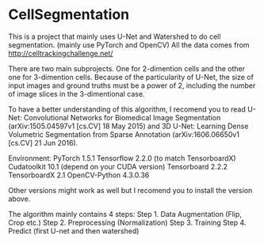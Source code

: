 # CellSegmentation
This is a project that mainly uses U-Net and Watershed to do cell segmentation. (mainly use PyTorch and OpenCV)
All the data comes from http://celltrackingchallenge.net/

There are two main subprojects. One for 2-dimention cells and the other one for 3-dimention cells.
Because of the particularity of U-Net, the size of input images and ground truths must be a power of 2, including the number of image slices in the 3-dimentional case.

To have a better understanding of this algorithm, I recomend you to read U-Net: Convolutional Networks for Biomedical Image Segmentation (arXiv:1505.04597v1 [cs.CV] 18 May 2015) and 3D U-Net: Learning Dense Volumetric Segmentation from Sparse Annotation (arXiv:1606.06650v1 [cs.CV] 21 Jun 2016).

Environment:
PyTorch 1.5.1
Tensorflow 2.2.0 (to match TensorboardX)
Cudatoolkit 10.1 (depend on your CUDA version)
Tensorboard 2.2.2
TensorboardX 2.1
OpenCV-Python 4.3.0.36

Other versions might work as well but I recomend you to install the version above.

The algorithm mainly contains 4 steps:
Step 1. Data Augmentation (Flip, Crop etc.)
Step 2. Preprocessing (Normalization)
Step 3. Training
Step 4. Predict (first U-net and then watershed)

